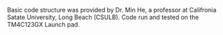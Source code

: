 Basic code structure was provided by Dr. Min He, a professor at Califronia Satate University, Long Beach (CSULB).
Code run and tested on the TM4C123GX Launch pad.
